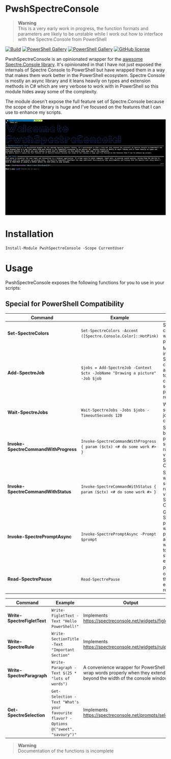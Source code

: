 # PwshSpectreConsole

> **Warning**  
> This is a very early work in progress, the function formats and parameters are likely to be unstable while I work out how to interface with the Spectre.Console from PowerShell

[![Build](https://img.shields.io/github/actions/workflow/status/ShaunLawrie/PwshSpectreConsole/test.yml)](https://github.com/ShaunLawrie/PwshSpectreConsole/actions/workflows/test.yml)
[![PowerShell Gallery](https://img.shields.io/powershellgallery/v/PwshSpectreConsole)](https://www.powershellgallery.com/packages/PwshSpectreConsole)
[![PowerShell Gallery](https://img.shields.io/powershellgallery/dt/PwshSpectreConsole)](https://www.powershellgallery.com/packages/PwshSpectreConsole)
[![GitHub license](https://img.shields.io/github/license/ShaunLawrie/PwshSpectreConsole)](https://github.com/ShaunLawrie/PwshSpectreConsole/blob/main/LICENSE)

PwshSpectreConsole is an opinionated wrapper for the [awesome Spectre.Console library](https://spectreconsole.net/).
It's opinionated in that I have not just exposed the internals of Spectre Console to PowerShell but have wrapped them in a way that makes them work better in the PowerShell ecosystem. Spectre Console is mostly an async library and it leans heavily on types and extension methods in C# which are very verbose to work with in PowerShell so this module hides away some of the complexity.  

The module doesn't expose the full feature set of Spectre.Console because the scope of the library is huge and I've focused on the features that I can use to enhance my scripts.

![Demo](/PwshSpectreConsole/private/demo.gif)

# Installation
```pwsh
Install-Module PwshSpectreConsole -Scope CurrentUser
```

# Usage

PwshSpectreConsole exposes the following functions for you to use in your scripts:

## Special for PowerShell Compatibility
| Command                               | Example                                                                              | Effect                                                                                                                                                   |
| ------------------------------------- | ------------------------------------------------------------------------------------ | -------------------------------------------------------------------------------------------------------------------------------------------------------- |
| **Set-SpectreColors**                 | `Set-SpectreColors -Accent ([Spectre.Console.Color]::HotPink)`                       | Sets the default color used by all widgets as hot pink.                                                                                                  |
| **Add-SpectreJob**                    | `$jobs = Add-SpectreJob -Context $ctx -JobName "Drawing a picture" -Job $job`        | Must be used inside an Invoke-SpectreCommand* command. This adds a parallel job to the current command context so that the progress will be reported on. |
| **Wait-SpectreJobs**                  | `Wait-SpectreJobs -Jobs $jobs -TimeoutSeconds 120`                                   | Waits up to 120 seconds for the jobs to be completed.                                                                                                    |
| **Invoke-SpectreCommandWithProgress** | `Invoke-SpectreCommandWithProgress { param ($ctx) <# do some work #> }`              | Shows progress bars while the provided scriptblock is running. The $ctx var is the Spectre.Console Context variable.                                     |
| **Invoke-SpectreCommandWithStatus**   | `Invoke-SpectreCommandWithStatus { param ($ctx) <# do some work #> }`                | Shows a spinner while the provided scriptblock is running. The $ctx var is the Spectre.Console Context variable.                                         |
| **Invoke-SpectrePromptAsync**         | `Invoke-SpectrePromptAsync -Prompt $prompt`                                          | Given a Spectre.Console prompt object this will execute the prompt asynchronously with a workaround to allow ctrl-c to still interrupt the execution.    |
| **Read-SpectrePause**                 | `Read-SpectrePause`                                                                  | Pauses execution of the script asking the user to press enter when they're ready to continue.                                                            |

| Command                       | Example                                                                              | Output |
| ----------------------------- | ------------------------------------------------------------------------------------ | ------ |
| **Write-SpectreFigletText**   | `Write-FigletText -Text "Hello PowerShell!"`                                         | Implements https://spectreconsole.net/widgets/figlet |
| **Write-SpectreRule**         | `Write-SectionTitle -Text "Important Section"`                                       | Implements https://spectreconsole.net/widgets/rule |
| **Write-SpectreParagraph**    | `Write-Paragraph -Text $(25 * "lots of words")`                                      | A convenience wrapper for PowerShell to wrap words properly when they extend beyond the width of the console window.    |
| **Get-SpectreSelection**      | `Get-Selection -Text "What's your favourite flavor? -Options @("sweet", "savoury")"` | Implements https://spectreconsole.net/prompts/selection |

> **Warning**  
> Documentation of the functions is incomplete
